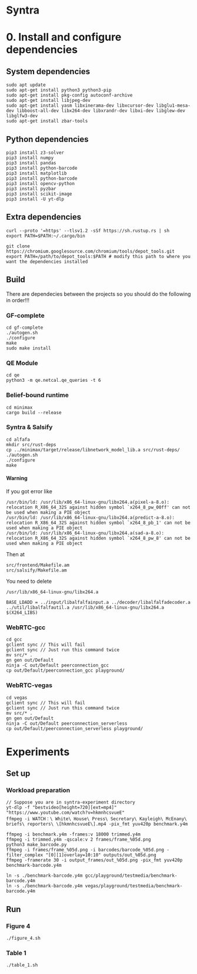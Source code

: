 # Syntra 

# 0. Install and configure dependencies
## System dependencies
```
sudo apt update
sudo apt-get install python3 python3-pip
sudo apt-get install pkg-config autoconf-archive
sudo apt-get install libjpeg-dev
sudo apt-get install yasm libxinerama-dev libxcursor-dev libglu1-mesa-dev libboost-all-dev libx264-dev libxrandr-dev libxi-dev libglew-dev libglfw3-dev
sudo apt-get install zbar-tools
```
## Python dependencies 
```
pip3 install z3-solver
pip3 install numpy
pip3 install pandas
pip3 install python-barcode
pip3 install matplotlib
pip3 install python-barcode
pip3 install opencv-python
pip3 install pyzbar
pip3 install scikit-image
pip3 install -U yt-dlp
```
## Extra dependencies
```
curl --proto '=https' --tlsv1.2 -sSf https://sh.rustup.rs | sh
export PATH=$PATH:~/.cargo/bin

git clone https://chromium.googlesource.com/chromium/tools/depot_tools.git
export PATH=/path/to/depot_tools:$PATH # modify this path to where you want the dependencies installed
```
## Build
There are dependecies between the projects so you should do the following in order!!!
### GF-complete
```
cd gf-complete
./autogen.sh
./configure
make
sudo make install
```
### QE Module
```
cd qe
python3 -m qe.netcal.qe_queries -t 6
```
### Belief-bound runtime
```
cd minimax
cargo build --release
```

### Syntra & Salsify
```
cd alfafa
mkdir src/rust-deps
cp ../minimax/target/release/libnetwork_model_lib.a src/rust-deps/
./autogen.sh
./configure
make
```
#### Warning

If you got error like 
```
/usr/bin/ld: /usr/lib/x86_64-linux-gnu/libx264.a(pixel-a-8.o): relocation R_X86_64_32S against hidden symbol `x264_8_pw_00ff' can not be used when making a PIE object
/usr/bin/ld: /usr/lib/x86_64-linux-gnu/libx264.a(predict-a-8.o): relocation R_X86_64_32S against hidden symbol `x264_8_pb_1' can not be used when making a PIE object
/usr/bin/ld: /usr/lib/x86_64-linux-gnu/libx264.a(sad-a-8.o): relocation R_X86_64_32S against hidden symbol `x264_8_pw_8' can not be used when making a PIE object
``` 
Then at 
```
src/frontend/Makefile.am
src/salsify/Makefile.am
```
You need to delete 
```
/usr/lib/x86_64-linux-gnu/libx264.a
```
```
BASE_LDADD = ../input/libalfalfainput.a ../decoder/libalfalfadecoder.a ../util/libalfalfautil.a /usr/lib/x86_64-linux-gnu/libx264.a $(X264_LIBS)
```
### WebRTC-gcc
```
cd gcc
gclient sync // This will fail
gclient sync // Just run this command twice
mv src/* .
gn gen out/Default
ninja -C out/Default peerconnection_gcc
cp out/Default/peerconnection_gcc playground/
```
### WebRTC-vegas
```
cd vegas
gclient sync // This will fail
gclient sync // Just run this command twice
mv src/* .
gn gen out/Default
ninja -C out/Default peerconnection_serverless
cp out/Default/peerconnection_serverless playground/
```

# Experiments
## Set up
### Workload preparation
```
// Suppose you are in syntra-experiment directory 
yt-dlp -f "bestvideo[height=720][ext=mp4]" "https://www.youtube.com/watch?v=hkmnhcsvueE"
ffmpeg -i WATCH：\ White\ House\ Press\ Secretary\ Kayleigh\ McEnany\ briefs\ reporters\ \[hkmnhcsvueE\].mp4 -pix_fmt yuv420p benchmark.y4m

ffmpeg -i benchmark.y4m -frames:v 18000 trimmed.y4m
ffmpeg -i trimmed.y4m -qscale:v 2 frames/frame_%05d.png
python3 make_barcode.py
ffmpeg -i frames/frame_%05d.png -i barcodes/barcode_%05d.png -filter_complex "[0][1]overlay=10:10" outputs/out_%05d.png
ffmpeg -framerate 30 -i output_frames/out_%05d.png -pix_fmt yuv420p benchmark-barcode.y4m

ln -s ./benchmark-barcode.y4m gcc/playground/testmedia/benchmark-barcode.y4m
ln -s ./benchmark-barcode.y4m vegas/playground/testmedia/benchmark-barcode.y4m
```
## Run
### Figure 4
```
./figure_4.sh
```
### Table 1
```
./table_1.sh
```
